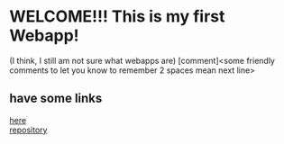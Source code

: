 # WELCOME!!!   This is my first Webapp!
(I think, I still am not sure what webapps are)
[comment]<some friendly comments to let you know to remember 2 spaces mean next line>
## have some links
[here](https://github.com/ChocolateThundA/Babys-First-Repository/blob/master/markdown01.md)  
[repository](https://github.com/ChocolateThundA/Babys-First-Repository)






